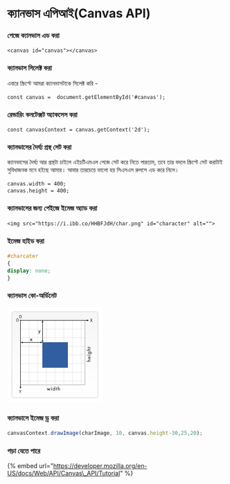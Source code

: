 # ক্যানভাস এপিআই\(Canvas API\)

### পেজে ক্যানভাস এড করা

```markup
<canvas id="canvas"></canvas>
```

### ক্যানভাস সিলেক্ট করা

এবারে স্ক্রিপ্টে আমরা ক্যানভাসটাকে সিলেক্ট করি -

```text
const canvas =  document.getElementById('#canvas');
```

### রেন্ডারিং কনটেক্সট অ্যাকসেস করা

```text
const canvasContext = canvas.getContext('2d');
```

### ক্যানভাসের দৈর্ঘ্য প্রস্থ সেট করা

ক্যানভাসের দৈর্ঘ্য আর প্রস্থটা চাইলে এইচটিএমএল পেজে সেট করে নিতে পারতাম, তবে তার বদলে স্ক্রিপ্টে সেট করাটাই সুবিধাজনক মনে হইছে আমার। আবার তারচেয়ে ভালো হয় সিএসএস রুলসে এড করে নিলে।

```text
canvas.width = 400;
canvas.height = 400;
```

### ক্যানভাসের জন্য পেইজে ইমেজ অ্যাড করা

```text
<img src="https://i.ibb.co/HHBFJdH/char.png" id="character" alt="">
```

### ইমেজ হাইড করা

```css
#charcater
{
display: none;
}
```

### ক্যানভাস কো-অর্ডিনেট

![](../../.gitbook/assets/image%20%281%29.png)

### ক্যানভাসে ইমেজ ড্র করা

```javascript
canvasContext.drawImage(charImage, 10, canvas.height-30,25,20);
```

### পড়া যেতে পারে

{% embed url="https://developer.mozilla.org/en-US/docs/Web/API/Canvas\_API/Tutorial" %}

